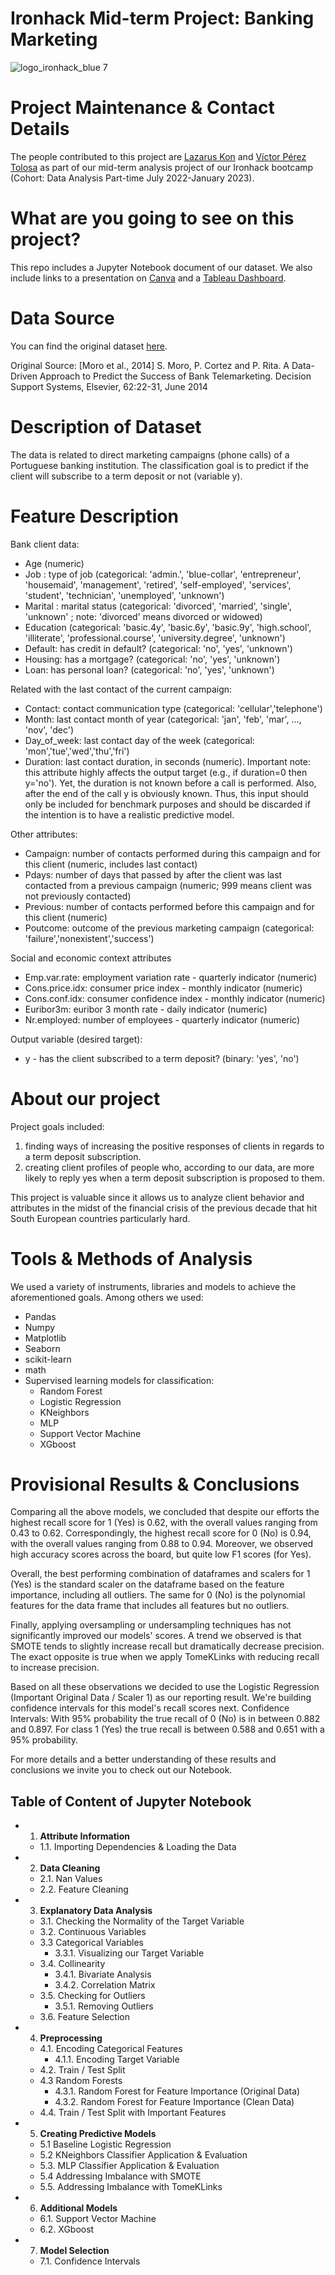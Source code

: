 # Ironhack Mid-term Project: Banking Marketing

![logo_ironhack_blue 7](https://user-images.githubusercontent.com/23629340/40541063-a07a0a8a-601a-11e8-91b5-2f13e4e6b441.png)

<h1>Project Maintenance & Contact Details</h1>

The people contributed to this project are [Lazarus Kon](https://github.com/lazaruskon) and [Víctor Pérez Tolosa](https://github.com/VictorPerezTolosa) as part of our mid-term analysis project of our Ironhack bootcamp (Cohort: Data Analysis Part-time July 2022-January 2023). 

<h1>What are you going to see on this project?</h1>

This repo includes a Jupyter Notebook document of our dataset. We also include links to a presentation on [Canva](https://www.canva.com/design/DAFPvnvMdeM/vBkZCSaxzPQAJFkjJ8qddg/edit?utm_content=DAFPvnvMdeM&utm_campaign=designshare&utm_medium=link2&utm_source=sharebutton) and a [Tableau Dashboard](https://public.tableau.com/app/profile/victor.perez.tolosa/viz/LazVicIHMID-PROJECT/Mid-ProjectDashboard).

<h1>Data Source</h1>

You can find the original dataset [here](https://www.kaggle.com/datasets/henriqueyamahata/bank-marketing?select=bank-additional-full.csv).

Original Source: [Moro et al., 2014] S. Moro, P. Cortez and P. Rita. A Data-Driven Approach to Predict the Success of Bank Telemarketing. Decision Support Systems, Elsevier, 62:22-31, June 2014

<h1>Description of Dataset</h1>

The data is related to direct marketing campaigns (phone calls) of a Portuguese banking institution. The classification goal is to predict if the client will subscribe to a term deposit or not (variable y).

<h1>Feature Description</h1>

Bank client data:
- Age (numeric)
- Job : type of job (categorical: 'admin.', 'blue-collar', 'entrepreneur', 'housemaid', 'management', 'retired', 'self-employed', 'services', 'student', 'technician', 'unemployed', 'unknown')
- Marital : marital status (categorical: 'divorced', 'married', 'single', 'unknown' ; note: 'divorced' means divorced or widowed)
- Education (categorical: 'basic.4y', 'basic.6y', 'basic.9y', 'high.school', 'illiterate', 'professional.course', 'university.degree', 'unknown')
- Default: has credit in default? (categorical: 'no', 'yes', 'unknown')
- Housing: has a mortgage? (categorical: 'no', 'yes', 'unknown')
- Loan: has personal loan? (categorical: 'no', 'yes', 'unknown')

Related with the last contact of the current campaign:
- Contact: contact communication type (categorical: 'cellular','telephone')
- Month: last contact month of year (categorical: 'jan', 'feb', 'mar', ..., 'nov', 'dec')
- Day_of_week: last contact day of the week (categorical: 'mon','tue','wed','thu','fri')
- Duration: last contact duration, in seconds (numeric). Important note: this attribute highly affects the output target (e.g., if duration=0 then y='no'). Yet, the duration is not known before a call is performed. Also, after the end of the call y is obviously known. Thus, this input should only be included for benchmark purposes and should be discarded if the intention is to have a realistic predictive model.

Other attributes:
- Campaign: number of contacts performed during this campaign and for this client (numeric, includes last contact)
- Pdays: number of days that passed by after the client was last contacted from a previous campaign (numeric; 999 means client was not previously contacted)
- Previous: number of contacts performed before this campaign and for this client (numeric)
- Poutcome: outcome of the previous marketing campaign (categorical: 'failure','nonexistent','success')

Social and economic context attributes
- Emp.var.rate: employment variation rate - quarterly indicator (numeric)
- Cons.price.idx: consumer price index - monthly indicator (numeric)
- Cons.conf.idx: consumer confidence index - monthly indicator (numeric)
- Euribor3m: euribor 3 month rate - daily indicator (numeric)
- Nr.employed: number of employees - quarterly indicator (numeric)

Output variable (desired target):
- y - has the client subscribed to a term deposit? (binary: 'yes', 'no')

<h1>About our project</h1>

Project goals included:
 1. finding ways of increasing the positive responses of clients in regards to a term deposit subscription.
 2. creating client profiles of people who, according to our data, are more likely to reply yes when a term deposit subscription is proposed to them.

This project is valuable since it allows us to analyze client behavior and attributes in the midst of the financial crisis of the previous decade that hit South European countries particularly hard.

<h1>Tools & Methods of Analysis</h1>

We used a variety of instruments, libraries and models to achieve the aforementioned goals. Among others we used: 
- Pandas
- Numpy
- Matplotlib
- Seaborn
- scikit-learn
- math
- Supervised learning models for classification:
  - Random Forest
  - Logistic Regression
  - KNeighbors
  - MLP
  - Support Vector Machine
  - XGboost

<h1>Provisional Results & Conclusions</h1>

Comparing all the above models, we concluded that despite our efforts the highest recall score for 1 (Yes) is 0.62, with the overall values ranging from 0.43 to 0.62. Correspondingly, the highest recall score for 0 (No) is 0.94, with the overall values ranging from 0.88 to 0.94. Moreover, we observed high accuracy scores across the board, but quite low F1 scores (for Yes).

Overall, the best performing combination of dataframes and scalers for 1 (Yes) is the standard scaler on the dataframe based on the feature importance, including all outliers. The same for 0 (No) is the polynomial features for the data frame that includes all features but no outliers.

Finally, applying oversampling or undersampling techniques has not significantly improved our models' scores. A trend we observed is that SMOTE tends to slightly increase recall but dramatically decrease precision. The exact opposite is true when we apply TomeKLinks with reducing recall to increase precision.

Based on all these observations we decided to use the Logistic Regression (Important Original Data / Scaler 1) as our reporting result. We're building confidence intervals for this model's recall scores next. Confidence Intervals: With 95% probability the true recall of 0 (No) is in between 0.882 and 0.897. For class 1 (Yes) the true recall is between 0.588 and 0.651 with a 95% probability. 

For more details and a better understanding of these results and conclusions we invite you to check out our Notebook.

<h2>Table of Content of Jupyter Notebook</h2>

- 1. <b>Attribute Information</b>
  - 1.1. Importing Dependencies & Loading the Data
- 2. <b>Data Cleaning</b>
  - 2.1. Nan Values
  - 2.2. Feature Cleaning
- 3. <b>Explanatory Data Analysis</b>
  - 3.1. Checking the Normality of the Target Variable
  - 3.2. Continuous Variables
  - 3.3 Categorical Variables
    - 3.3.1. Visualizing our Target Variable
  - 3.4. Collinearity
    - 3.4.1. Bivariate Analysis
    - 3.4.2. Correlation Matrix
  - 3.5. Checking for Outliers
    - 3.5.1. Removing Outliers
  - 3.6. Feature Selection
- 4. <b>Preprocessing</b>
  - 4.1. Encoding Categorical Features
    - 4.1.1. Encoding Target Variable
  - 4.2. Train / Test Split
  - 4.3 Random Forests
    - 4.3.1. Random Forest for Feature Importance (Original Data)
    - 4.3.2. Random Forest for Feature Importance (Clean Data)
  - 4.4. Train / Test Split with Important Features
- 5. <b>Creating Predictive Models</b>
  - 5.1 Baseline Logistic Regression
  - 5.2 KNeighbors Classifier Application & Evaluation
  - 5.3. MLP Classifier Application & Evaluation
  - 5.4 Addressing Imbalance with SMOTE
  - 5.5. Addressing Imbalance with TomeKLinks
- 6. <b>Additional Models</b>
  - 6.1. Support Vector Machine
  - 6.2. XGboost
- 7. <b>Model Selection</b>
  - 7.1. Confidence Intervals

